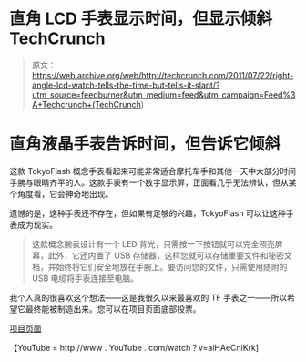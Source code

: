 # 直角 LCD 手表显示时间，但显示倾斜 TechCrunch

> 原文：<https://web.archive.org/web/http://techcrunch.com/2011/07/22/right-angle-lcd-watch-tells-the-time-but-tells-it-slant/?utm_source=feedburner&utm_medium=feed&utm_campaign=Feed%3A+Techcrunch+(TechCrunch>)

# 直角液晶手表告诉时间，但告诉它倾斜

这款 TokyoFlash 概念手表看起来可能非常适合摩托车手和其他一天中大部分时间手腕与眼睛齐平的人。这款手表有一个数字显示屏，正面看几乎无法辨认，但从某个角度看，它会神奇地出现。

遗憾的是，这种手表还不存在，但如果有足够的兴趣，TokyoFlash 可以让这种手表成为现实。

> 这款概念腕表设计有一个 LED 背光，只需按一下按钮就可以完全照亮屏幕，此外，它还内置了 USB 存储器，这样您就可以存储重要文件和秘密文档，并始终将它们安全地放在手腕上。要访问您的文件，只需使用随附的 USB 电缆将手表连接至电脑。

我个人真的很喜欢这个想法——这是我很久以来最喜欢的 TF 手表之一——所以希望它最终能被制造出来。您可以在项目页面底部投票。

[项目页面](https://web.archive.org/web/20230205005240/http://www.tokyoflash.com/blog/2011/07/the-right-angle-lcd-watch-design-with-usb-memory/)

【YouTube = http://www . YouTube . com/watch？v=aiHAeCniKrk]